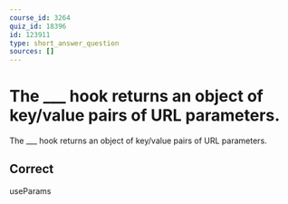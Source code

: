 ```yaml
---
course_id: 3264
quiz_id: 18396
id: 123911
type: short_answer_question
sources: []
---
```


# The ___ hook returns an object of key/value pairs of URL parameters.

The \_\_\_ hook returns an object of key/value pairs of URL parameters.

## Correct

useParams
